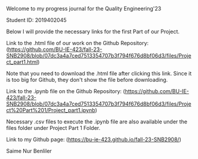 Welcome to my progress journal for the Quality Engineering'23

Student ID: 2019402045

Below I will provide the necessary links for the first Part of our Project.

Link to the .html file of our work on the Github Repository: 
(https://github.com/BU-IE-423/fall-23-SNB2908/blob/07dc3a4a7ced7513354707b3f794f676d8bf06d3/files/Project_part1.html)

Note that you need to download the .html file after clicking this link. Since it is too big for Github, they don't show the file before downloading.

Link to the .ipynb file on the Github Repository:
(https://github.com/BU-IE-423/fall-23-SNB2908/blob/07dc3a4a7ced7513354707b3f794f676d8bf06d3/files/Project%20Part%201/Project_part1.ipynb)

Necessary .csv files to execute the .ipynb file are also available under the files folder under Project Part 1 Folder.


Link to my Github page: 
(https://bu-ie-423.github.io/fall-23-SNB2908/)

Saime Nur Benliler